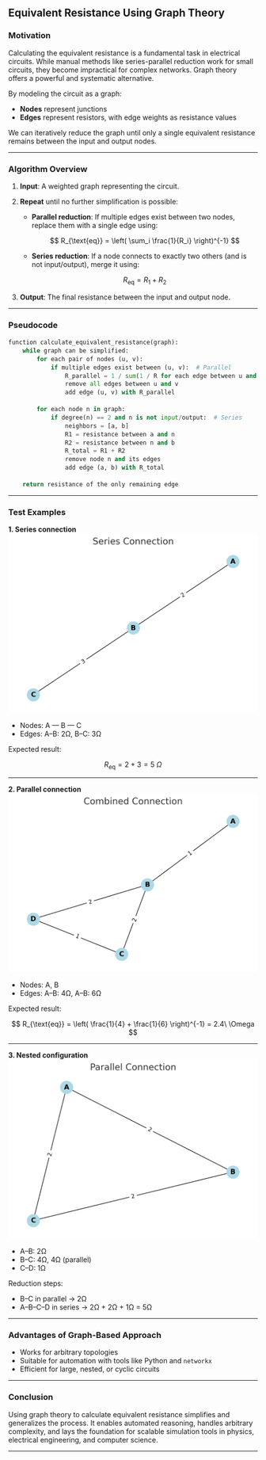 ## Equivalent Resistance Using Graph Theory

### Motivation

Calculating the equivalent resistance is a fundamental task in electrical circuits. While manual methods like series-parallel reduction work for small circuits, they become impractical for complex networks. Graph theory offers a powerful and systematic alternative.

By modeling the circuit as a graph:
- **Nodes** represent junctions
- **Edges** represent resistors, with edge weights as resistance values

We can iteratively reduce the graph until only a single equivalent resistance remains between the input and output nodes.

---

### Algorithm Overview

1. **Input**: A weighted graph representing the circuit.

2. **Repeat** until no further simplification is possible:

   - **Parallel reduction**: If multiple edges exist between two nodes, replace them with a single edge using:

     $$ R_{\text{eq}} = \left( \sum_i \frac{1}{R_i} \right)^{-1} $$

   - **Series reduction**: If a node connects to exactly two others (and is not input/output), merge it using:

     $$ R_{\text{eq}} = R_1 + R_2 $$

3. **Output**: The final resistance between the input and output node.

---

### Pseudocode

```python
function calculate_equivalent_resistance(graph):
    while graph can be simplified:
        for each pair of nodes (u, v):
            if multiple edges exist between (u, v):  # Parallel
                R_parallel = 1 / sum(1 / R for each edge between u and v)
                remove all edges between u and v
                add edge (u, v) with R_parallel

        for each node n in graph:
            if degree(n) == 2 and n is not input/output:  # Series
                neighbors = [a, b]
                R1 = resistance between a and n
                R2 = resistance between n and b
                R_total = R1 + R2
                remove node n and its edges
                add edge (a, b) with R_total

    return resistance of the only remaining edge
```

---

### Test Examples

**1. Series connection**  
![Plot5.1.1](../../_pics/plot5.1.1.png)
- Nodes: A — B — C  
- Edges: A–B: 2Ω, B–C: 3Ω  

Expected result:

$$
R_{\text{eq}} = 2 + 3 = 5\ \Omega
$$

---

**2. Parallel connection**  
![Plot5.1.2](../../_pics/plot5.1.2.png)
- Nodes: A, B  
- Edges: A–B: 4Ω, A–B: 6Ω  

Expected result:

$$
R_{\text{eq}} = \left( \frac{1}{4} + \frac{1}{6} \right)^{-1} = 2.4\ \Omega
$$

---

**3. Nested configuration**  
![Plot5.1.3](../../_pics/plot5.1.3.png)
- A–B: 2Ω  
- B–C: 4Ω, 4Ω (parallel)  
- C–D: 1Ω  

Reduction steps:
- B–C in parallel → 2Ω  
- A–B–C–D in series → 2Ω + 2Ω + 1Ω = 5Ω

---

### Advantages of Graph-Based Approach

- Works for arbitrary topologies  
- Suitable for automation with tools like Python and `networkx`  
- Efficient for large, nested, or cyclic circuits

---

### Conclusion

Using graph theory to calculate equivalent resistance simplifies and generalizes the process. It enables automated reasoning, handles arbitrary complexity, and lays the foundation for scalable simulation tools in physics, electrical engineering, and computer science.

---
